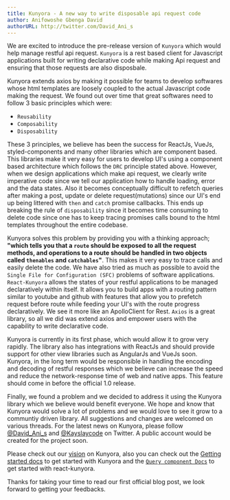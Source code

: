 ```yaml
---
title: Kunyora - A new way to write disposable api request code
author: Anifowoshe Gbenga David 
authorURL: http://twitter.com/David_Ani_s
---
```


We are excited to introduce the pre-release version of `Kunyora` which would help manage restful api request. `Kunyora` is a rest based client for Javascript applications built for writing declarative code while making Api request and ensuring that those requests are also disposbale. 

Kunyora extends axios by making it possible for teams to develop softwares whose html templates are loosely coupled to the actual Javascript code making the request. We found out over time that great softwares need to follow 3 basic principles which were: 

- `Reusability`
- `Composability`
- `Disposability` 

These 3 principles, we believe has been the success for ReactJs, VueJs, styled-components and many other libraries which are component based. This libraries make it very easy for users to develop UI's using a component based architecture which follows the `DRC` principle stated above. However, when we design applications which make api request, we clearly write imperative code since we tell our application how to handle loading, error and the data states. Also it becomes conceptually difficult to refetch queries after making a post, update or delete request(mutations) since our UI's end up being littered with `then` and `catch` promise callbacks. This ends up breaking the rule of `disposability` since it becomes time consuming to delete code since one has to keep tracing promises calls bound to the html templates throughout the entire codebase. 

Kunyora solves this problem by providing you with a thinking approach; **"which tells you that a `route` should be exposed to all the request methods, and operations to a route should be handled in two objects called `thenables` and `catchables`"**.  This makes it very easy to trace calls and easily delete the code. We have also tried as much as possible to avoid the `Single File for Configuration (SFC)` problems of software applications. `React-Kunyora` allows the states of your restful applications to be managed declaratively within itself. It allows you to build apps with a routing pattern similar to youtube and github with features that allow you to prefetch request before route while feeding your UI's with the route progress declaratively. We see it more like an ApolloClient for Rest. `Axios` is a great library, so all we did was extend axios and empower users with the capability to write declarative code.   

Kunyora is currently in its first phase, which would allow it to grow very rapidly. The library also has integrations with ReactJs and should provide support for other view libraries such as AngularJs and VueJs soon. Kunyora, in the long term would be responsible in handling the encoding and decoding of restful responses which we believe can increase the speed and reduce the network-response time of web and native apps. This feature should come in before the official 1.0 release. 

Finally, we found a problem and we decided to address it using the Kunyora library which we believe would benefit everyone. We hope and know that Kunyora would solve a lot of problems and we would love to see it grow to a communtiy driven library. All suggestions and changes are welcomed on various threads.  For the latest news on Kunyora, please follow [@David_Ani_s](https://twitter.com/David_Ani_s) and [@Kayslaycode](https://twitter.com/Kayslaycode) on Twitter. A public account would be created for the project soon. 

Please check out our [vision](/kunyora/docs/vision.html) on Kunyora, also you can check out the [Getting started docs](/kunyora/docs/getting_started.html) to get started with Kunyora and the [`Query component Docs`](/kunyora/docs/query_component.html) to get started with react-kunyora. 

Thanks for taking your time to read our first official blog post, we look forward to getting your feedbacks. 
